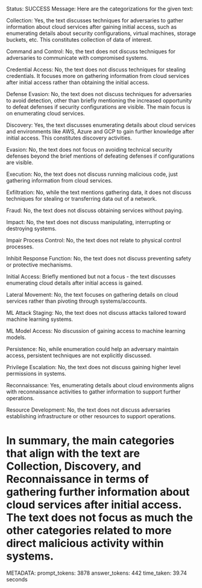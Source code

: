 Status: SUCCESS
Message:  Here are the categorizations for the given text:

Collection: Yes, the text discusses techniques for adversaries to gather information about cloud services after gaining initial access, such as enumerating details about security configurations, virtual machines, storage buckets, etc. This constitutes collection of data of interest.

Command and Control: No, the text does not discuss techniques for adversaries to communicate with compromised systems.

Credential Access: No, the text does not discuss techniques for stealing credentials. It focuses more on gathering information from cloud services after initial access rather than obtaining the initial access.

Defense Evasion: No, the text does not discuss techniques for adversaries to avoid detection, other than briefly mentioning the increased opportunity to defeat defenses if security configurations are visible. The main focus is on enumerating cloud services.

Discovery: Yes, the text discusses enumerating details about cloud services and environments like AWS, Azure and GCP to gain further knowledge after initial access. This constitutes discovery activities.

Evasion: No, the text does not focus on avoiding technical security defenses beyond the brief mentions of defeating defenses if configurations are visible.

Execution: No, the text does not discuss running malicious code, just gathering information from cloud services.

Exfiltration: No, while the text mentions gathering data, it does not discuss techniques for stealing or transferring data out of a network.

Fraud: No, the text does not discuss obtaining services without paying.

Impact: No, the text does not discuss manipulating, interrupting or destroying systems.

Impair Process Control: No, the text does not relate to physical control processes.

Inhibit Response Function: No, the text does not discuss preventing safety or protective mechanisms.  

Initial Access: Briefly mentioned but not a focus - the text discusses enumerating cloud details after initial access is gained.

Lateral Movement: No, the text focuses on gathering details on cloud services rather than pivoting through systems/accounts.

ML Attack Staging: No, the text does not discuss attacks tailored toward machine learning systems.

ML Model Access: No discussion of gaining access to machine learning models.

Persistence: No, while enumeration could help an adversary maintain access, persistent techniques are not explicitly discussed.

Privilege Escalation: No, the text does not discuss gaining higher level permissions in systems.

Reconnaissance: Yes, enumerating details about cloud environments aligns with reconnaissance activities to gather information to support further operations.

Resource Development: No, the text does not discuss adversaries establishing infrastructure or other resources to support operations.

In summary, the main categories that align with the text are Collection, Discovery, and Reconnaissance in terms of gathering further information about cloud services after initial access. The text does not focus as much the other categories related to more direct malicious activity within systems.
================================================================================
METADATA:
prompt_tokens: 3878
answer_tokens: 442
time_taken: 39.74 seconds
